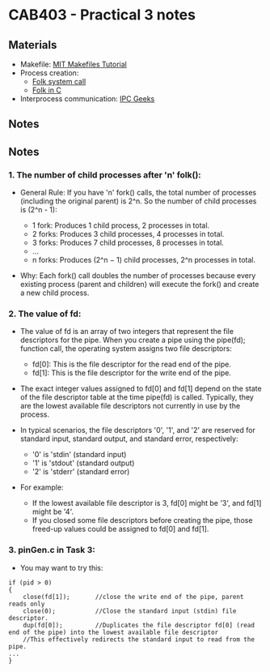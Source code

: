 # CAB403 - Practical 3 notes

## Materials

- Makefile: [MIT Makefiles Tutorial](https://web.mit.edu/gnu/doc/html/make_2.html)
- Process creation:
    - [Folk system call](https://www.csl.mtu.edu/cs4411.ck/www/NOTES/process/fork/create.html)
    - [Folk in C](https://www.geeksforgeeks.org/fork-system-call/)
- Interprocess communication: [IPC Geeks](https://www.geeksforgeeks.org/inter-process-communication-ipc/)


## Notes
## Notes
### 1. The number of child processes after 'n' folk():
- General Rule: If you have 'n' fork() calls, the total number of processes (including the original parent) is 2^n. So the number of child processes is (2^n - 1):
    - 1 fork: Produces 1 child process, 2 processes in total.
    - 2 forks: Produces 3 child processes, 4 processes in total.
    - 3 forks: Produces 7 child processes, 8 processes in total.
    - ...
    - n forks: Produces (2^n − 1) child processes, 2^n processes in total.

- Why: Each fork() call doubles the number of processes because every existing process (parent and children) will execute the fork() and create a new child process.


### 2. The value of fd:
- The value of fd is an array of two integers that represent the file descriptors for the pipe. When you create a pipe using the pipe(fd); function call, the operating system assigns two file descriptors:
    - fd[0]: This is the file descriptor for the read end of the pipe.
    - fd[1]: This is the file descriptor for the write end of the pipe.
- The exact integer values assigned to fd[0] and fd[1] depend on the state of the file descriptor table at the time pipe(fd) is called. Typically, they are the lowest available file descriptors not currently in use by the process.

- In typical scenarios, the file descriptors '0', '1', and '2' are reserved for standard input, standard output, and standard error, respectively:
    - '0' is 'stdin' (standard input)
    - '1' is 'stdout' (standard output)
    - '2' is 'stderr' (standard error)
- For example:
    - If the lowest available file descriptor is 3, fd[0] might be '3', and fd[1] might be '4'.
    - If you closed some file descriptors before creating the pipe, those freed-up values could be assigned to fd[0] and fd[1].

### 3. pinGen.c in Task 3:
- You may want to try this:
```
if (pid > 0)
{
	close(fd[1]);       //close the write end of the pipe, parent reads only
	close(0);           //Close the standard input (stdin) file descriptor.
	dup(fd[0]);         //Duplicates the file descriptor fd[0] (read end of the pipe) into the lowest available file descriptor
	//This effectively redirects the standard input to read from the pipe.
...
}
```
